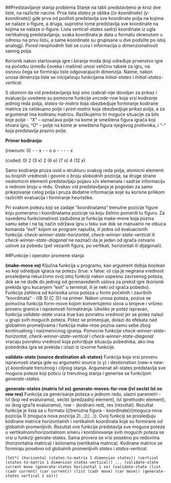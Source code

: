 ##Predstavljanje stanja problema
Stanje na tabli predstavljeno je kroz dve liste, na razlicite nacine. Prva lista *states* je oblika *((x-koordinate) (y-koordinate))* gde prva od podlisti predstavlja sve koordinate polja na kojima se nalaze x-figure, a druga, suprotno tome predstavlja sve koordinate na kojima se nalaze o-figure. Lista *vertical-states* sadrzi koordinate iz ugla vertikalnog predstavljanja, svaka koordinata je data u formatu okrenutom u odnosu na prvu listu, a same koordinate su grupisane u dve podslite po istoj analogjji. Pored neophodnih listi se cuva i informacija o dimenzionalnosti samog polja.

Korisnik nakon startovanja igre i biranja moda (koji određuje prvenstvo igre na početku između čoveka i mašine) unosi veličinu tabele za igru, na osnovu čega se formiraju liste odgovarajucih dimenzija. Naime, nakon unosa dimenzija liste se inicijalizuju funkcijama *initial-states* i *initial-states-vertical*.

S obzirom da vid predstavljanja koji smo izabrali nije dovoljan za prikaz i evaluaciju uvedene su pomocne funkcije *encode-row* koja vrsi kodiranje jednog reda polja, *states-to-matrix* koja obezbedjuje formiranje kodirane matrice za celokupno polje i *print-matrix* koja obezbedjuje prikaz polja, a za argumenat ima kodiranu matricu. Razlikujemo tri moguće situacije za bilo koje polje - “X” – označava polje na kome je smeštena figura igrača koji otvara igru, “O” – polje na kome je smeštena figura njegovog protivnika, i “-” koja predstavlja prazno polje.

**Primer kodiranja:**

(rownum: 0) - - x - - o o - - - - x

(coded: 0) 2 (3 x) 2 (6 o) (7 o) 4 (12 x)

Samo kodiranje pruza uvid u strukturu svakog reda polja, atomicni elementi su brojnih vrednosti i govore o broju slobodnih pozicija, sa druge strane neatomicni elementi predstavljaju pojavu x/o elemenata i sadrze informaciju o rednom broju u redu. Ovakav vid predstavljanja je pogodan za samo prikazivanje celog polja i pruza dodatne informacije koje su korisne prilikom razlicitih evaluacija i formiranje heuristike.

Pri svakom potezu koji se zadaje “koordinatama” trenutne pozicije figure koju pomeramo i koordinatama pozicije na koju želimo pomeriti tu figuru. Za navedenu funkcionalnost zadužena je funkcija make-move koja poziva samu sebe i na taj način održava igru u toku sve dok se manualno ne otkuca komanda “exit” kojom se program napušta, ili jedna od evaluacionih funkcija: *check-winner-state-horizontal*, *check-winner-state-vertical* ili *check-winner-state-diagonal* ne naznači da je jedan od igrača ostvario uslove za pobedu (pet vezanih figura, po vertikali, horizontali ili dijagonali).

##Funkcije i operator promene stanja

**(make-move xo)**
Ključna funkcija u programu, kao argument dobija boolean xo koji odredjuje igraca na potezu (true: x false: o) cija je negirana vrednost prosledjena rekurzivno ovoj istoj funkciji nakon uspesno zavrsenog poteza, dok se ne dođe do jednog od gorenavedenih uslova za prekid igre (korisnik prekida igru kucanjem “exit” u terminal, ili je neki od igrača pobedio). Funkcija zahteva od korisnika unos poteza u formi početnih i završnih “koordinata” - ((B 3) (C 3)) na primer. Nakon unosa poteza, poziva se pomoćna funkcija form-move kojom konvertujemo slova u brojeve i vršimo proveru granica i ispravnosti formatiranja. Ukoliko je potez ispravan, funkcija *validate-state* vraca true kao povratnu vrednost jer se potez nalazi u grupi svih mogucih poteza. Potez se primenjuje, dolazi do efekata nad globalnim promeljivama i funkcija make-moe poziva samu sebe zbog kontinualnog i naizmenicnog igranja. Pomocne funkcije *check-winner-state-horizontal*, *check-winner-state-vertical* i *check-winner-state-diagonal* vracaju povratnu vrednost koja potvrdjuje situaciju pobednika, ako ima pobednika igra se prekida i izlazi iz izvorne funkcije.

**validate-state (source destination all-states)**
Funkcija koja vrsi proveru ispravnosti stanja gde su argumetni source (x y) i destionation (new-x new-y) koordinate trenutnog i ciljnog stanja. Argumenat all-states predstavlja sve moguce poteze koji poticu iz trenutnog stanja i generise se funkcijom *generate-states*.


**generate-states (matrix lvl xo)**
**generate-moves-for-row (lvl seclst lst xo row res)**
Funkcija za generisanje poteza u jednom redu, ulazni parametri - lvl (koji red evaluiramo), seclst (predzadnji element), lst (prethodni element), xo (kog igra?a evaluiramo), row - (kodirani red), res (rezultat). Rezultat funkcije je lista sa u formatu (((trenutna figura - koordinate)((moguca nova pozicija 1) (moguca nova pozicija 2)...))(...)). Ovoj funkciji se prosledjuju kodirane matrice horizontalnih i vertikalnih koordinata koje su formirane od globalnih promenljivih. Rezultat ove funkcije predstavlja sve moguce poteze u vertikalnom/horizontalnom smeru i kombinovanje svih mogucih poteza se vrsi u funkciji genrate-states. Sama provera se vrsi posebno po redovima (horizontalna matrica) i kolonama (vertikalna matrica). Kodirane matrice se formiraju posebno od globalnih promenljivih *states* i *states-vertical*.

`(let*(
(horizontal (states-to-matrix 1 dimension states))
(vertical (states-to-matrix 1 dimension states-vertical))
...
(validate-state current move (generate-states horizontal 1 xo)
(validate-state (list (cadr current) (car current)) (list (cadr move) (car move)) (generate-states vertical 1 xo)))`
